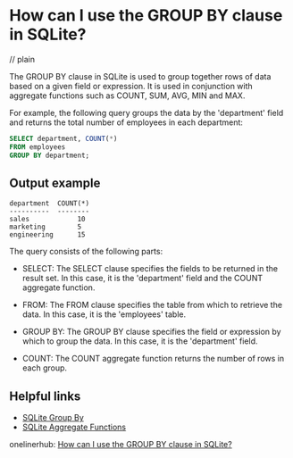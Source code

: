 # How can I use the GROUP BY clause in SQLite?
// plain

The GROUP BY clause in SQLite is used to group together rows of data based on a given field or expression. It is used in conjunction with aggregate functions such as COUNT, SUM, AVG, MIN and MAX.

For example, the following query groups the data by the 'department' field and returns the total number of employees in each department:

```sql
SELECT department, COUNT(*)
FROM employees
GROUP BY department;
```

## Output example

```
department  COUNT(*)
----------  --------
sales            10
marketing        5
engineering      15
```

The query consists of the following parts:

- SELECT: The SELECT clause specifies the fields to be returned in the result set. In this case, it is the 'department' field and the COUNT aggregate function.

- FROM: The FROM clause specifies the table from which to retrieve the data. In this case, it is the 'employees' table.

- GROUP BY: The GROUP BY clause specifies the field or expression by which to group the data. In this case, it is the 'department' field.

- COUNT: The COUNT aggregate function returns the number of rows in each group.

## Helpful links

- [SQLite Group By](https://www.sqlitetutorial.net/sqlite-group-by/)
- [SQLite Aggregate Functions](https://www.sqlitetutorial.net/sqlite-aggregate-functions/)

onelinerhub: [How can I use the GROUP BY clause in SQLite?](https://onelinerhub.com/sqlite/how-can-i-use-the-group-by-clause-in-sqlite)